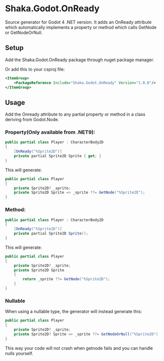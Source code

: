 # Shaka.Godot.OnReady

Source generator for Godot 4 .NET version.
It adds an OnReady attribute which automatically implements a property or method which calls GetNode or GetNodeOrNull.

## Setup

Add the Shaka.Godot.OnReady package through nuget package manager.

Or add this to your csproj file:
```xml
<ItemGroup>
    <PackageReference Include="Shaka.Godot.OnReady" Version="1.0.0"/>
</ItemGroup>
```

## Usage

Add the Onready attribute to any partial property or method in a class deriving from Godot.Node.

### Property(Only available from .NET9):
```csharp
public partial class Player : CharacterBody2D
{
    [OnReady("%Sprite2D")]
    private partial Sprite2D Sprite { get; }
}
```
This will generate:
```csharp
public partial class Player
{
    private Sprite2D? _sprite;
    private Sprite2D Sprite => _sprite ??= GetNode("%Sprite2D");
}
```

### Method:
```csharp
public partial class Player : CharacterBody2D
{
    [OnReady("%Sprite2D")]
    private partial Sprite2D Sprite();
}
```
This will generate:
```csharp
public partial class Player
{
    private Sprite2D? _sprite;
    private Sprite2D Sprite
    {
        return _sprite ??= GetNode("%Sprite2D");
    }
}
```

### Nullable
When using a nullable type, the generator will instead generate this:
```csharp
public partial class Player
{
    private Sprite2D? _sprite;
    private Sprite2D? Sprite => _sprite ??= GetNodeOrNull("%Sprite2D");
}
```

This way your code will not crash when getnode fails and you can handle nulls yourself.

